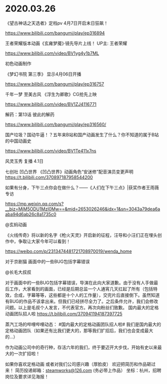 # 2020.03.26

  《望古神话之天选者》定档pv 4月7日开启末日狂飙！

https://www.bilibili.com/bangumi/play/ep316894


 王者荣耀版本动画《玄雍梦魇》·镜先导片上线！ UP主: 王者荣耀

https://www.bilibili.com/video/BV1yg4y1b7ML

初色动画制作


《梦幻书院 第三季》 显示4月06日开播

https://www.bilibili.com/bangumi/play/ep316757


千年一梦 至美古风  《浮生为卿歌》CG抢先上映

https://www.bilibili.com/video/BV1ZJ4116771


解药：第13话 彼此的解药

https://www.bilibili.com/bangumi/play/ep316560/


国产垃圾？国动牛逼！？五年来B站和国产动画发生了什么？你不知道的属于B站的中国动画史

https://www.bilibili.com/video/BV1Te411x7ns



风灵玉秀 复播 4.1日


 七创社 凹凸世界  《凹凸世界》动画角色“安迷修”配音演员变更声明
https://t.bilibili.com/370897187958544200


如果有分身，下午三点你会在做什么？——《人们在下午三点》|获奖作者王雨薇专访

https://mp.weixin.qq.com/s?__biz=MjM5ODU1MzI0Mw==&mid=2653026246&idx=1&sn=3043a79dea6aaba94d6ab26c8a1735c0


@玄蚂动画                            

《火线传奇》将以新的名字《枪火天灵》开启新的征程，汪导和小汪们正在埋头创作中，争取让大家今年可以看到！

https://weibo.com/p/2313474481721708970019/wenda_home

对于京剧猫 画面中的一些BUG包括字幕错误

@长毛大叔叔                            

对于画面中的一些BUG包括字幕错误，导演在此向大家道歉。由于没有人手做最后工作，大家看到的画面，已经是后期总监一个人通宵几天扛起了所有（包括特效，合成，字幕等等，这些都是十个人的工作量），交完片后直接倒下。虽然知道有BUG的作品不该拿出来。但我们已经拼尽全力了。之后条件允许，我们会修改问题。以上是毛叔个人发言，不代表官方。再次向粉丝们致歉。
国内最大的定格动画团队招人啦
https://t.bilibili.com/370941194187397725

蒸汽工场的哔哩哔哩动态：
#国内最大的定格动画团队招人啦#
我们是国内最大的定格动画团队（如果还有比我们更大的，那等我们扩招后，我们也会变成最大的...）

作为动画公司中的奇行种，存活六年的我们，终于要迈开大步伐，开始有史以来最大的一次扩招啦！

如果你喜欢定格动画
或者对我们公司感兴趣（厚脸皮）
欢迎把简历和作品砸过来！
简历投递邮箱：steamworks@126.com (务必带上作品）
坐标：杭州，招聘岗位及要求详见海报！